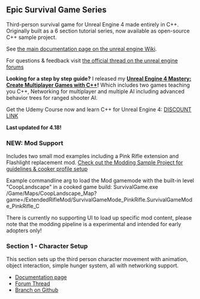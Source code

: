 Epic Survival Game Series
-------------------------

Third-person survival game for Unreal Engine 4 made entirely in C++. Originally built as a 6 section tutorial series, now available as open-source C++ sample project.

See [the main documentation page on the unreal engine Wiki](https://wiki.unrealengine.com/Survival_sample_game).

For questions & feedback visit [the official thread on the unreal engine forums](https://forums.unrealengine.com/showthread.php?63678-Upcoming-C-Gameplay-Example-Series-Making-a-Survival-Game)

**Looking for a step by step guide?** I released my **[Unreal Engine 4 Mastery: Create Multiplayer Games with C++](https://www.udemy.com/unrealengine-cpp/?couponCode=TLGH14)!** Which includes two games teaching you C++, Networking for multiplayer and multiple AI including advanced behavior trees for ranged shooter AI.

Get the Udemy Course now and learn C++ for Unreal Engine 4: [DISCOUNT LINK](https://www.udemy.com/unrealengine-cpp/?couponCode=TLGH14)


**Last updated for 4.18!**

### NEW: Mod Support
Includes two small mod examples including a Pink Rifle extension and Flashlight replacement mod. [Check out the Modding Sample Project for guidelines & cooker profile setup](https://wiki.unrealengine.com/Modding:_Adding_mod-support_to_your_Unreal_Engine_4_project)

Example commandline arg to load the Mod gamemode with the built-in level "CoopLandscape" in a cooked game build:
SurvivalGame.exe /Game/Maps/CoopLandscape_Map?game=/ExtendedRifleMod/SurvivalGameMode_PinkRifle.SurvivalGameMode_PinkRifle_C

There is currently no supporting UI to load up specific mod content, please note that the modding pipeline is a experimental and intended for early adopters only!

### Section 1 - Character Setup
This section sets up the third person character movement with animation, object interaction, simple hunger system, all with networking support.

- [Documentation page](https://wiki.unrealengine.com/Survival_Sample_Game:_Section_1)
- [Forum Thread](https://forums.unrealengine.com/showthread.php?64833-Announcing-Section-1-for-Survival-Game)
- [Branch on Github](https://github.com/tomlooman/EpicSurvivalGameSeries/tree/Section-1)

